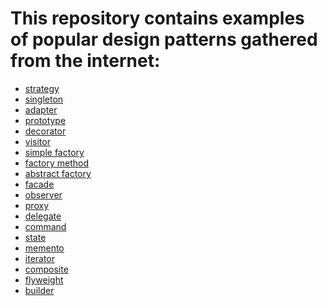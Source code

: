 # This repository contains examples of popular design patterns gathered from the internet:
- [strategy](https://github.com/moonik/design-patterns/tree/master/src/main/java/app/strategy)
- [singleton](https://github.com/moonik/design-patterns/tree/master/src/main/java/app/singleton)
- [adapter](https://github.com/moonik/design-patterns/tree/master/src/main/java/app/adapter)
- [prototype](https://github.com/moonik/design-patterns/tree/master/src/main/java/app/prototype)
- [decorator](https://github.com/moonik/design-patterns/tree/master/src/main/java/app/decorator)
- [visitor]()
- [simple factory](https://github.com/moonik/design-patterns/tree/master/src/main/java/app/factory)
- [factory method](https://github.com/moonik/design-patterns/tree/master/src/main/java/app/factory/method)
- [abstract factory](https://github.com/moonik/design-patterns/tree/master/src/main/java/app/factory/abstractf)
- [facade](https://github.com/moonik/design-patterns/tree/master/src/main/java/app/facade)
- [observer](https://github.com/moonik/design-patterns/tree/master/src/main/java/app/observer)
- [proxy]()
- [delegate]()
- [command](https://github.com/moonik/design-patterns/tree/master/src/main/java/app/command)
- [state]()
- [memento]()
- [iterator](https://github.com/moonik/design-patterns/tree/master/src/main/java/app/iterator)
- [composite]()
- [flyweight]()
- [builder](https://github.com/moonik/design-patterns/tree/master/src/main/java/app/builder)
